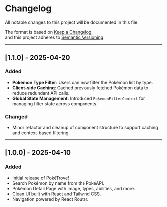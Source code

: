 # Changelog

All notable changes to this project will be documented in this file.

The format is based on [Keep a Changelog](https://keepachangelog.com/en/1.1.0/),  
and this project adheres to [Semantic Versioning](https://semver.org/spec/v2.0.0.html).

---

## [1.1.0] - 2025-04-20
### Added
- **Pokémon Type Filter**: Users can now filter the Pokémon list by type.
- **Client-side Caching**: Cached previously fetched Pokémon data to reduce redundant API calls.
- **Global State Management**: Introduced `PokemonFilterContext` for managing filter state across components.

### Changed
- Minor refactor and cleanup of component structure to support caching and context-based filtering.

---

## [1.0.0] - 2025-04-10
### Added
- Initial release of PokéTrove!
- Search Pokémon by name from the PokéAPI.
- Pokémon Detail Page with image, types, abilities, and more.
- Clean UI built with React and Tailwind CSS.
- Navigation powered by React Router.
